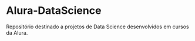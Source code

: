 # Alura-DataScience

Repositório destinado a projetos de Data Science desenvolvidos em cursos da Alura.